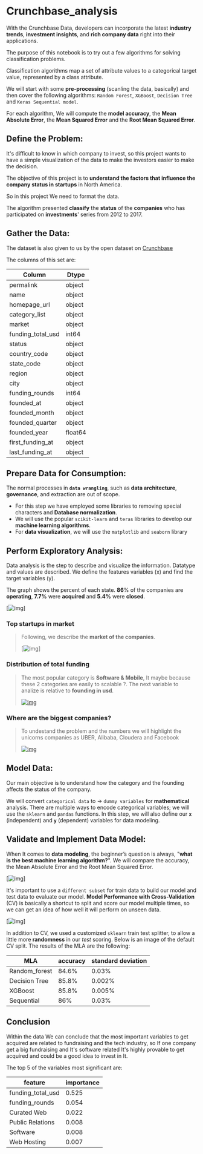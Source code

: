 # Crunchbase_analysis

With the Crunchbase Data, developers can incorporate the latest **industry trends**, **investment insights**, and **rich company data** right into their applications. 

The purpose of this notebook is to try out a few algorithms for solving classification problems. 

Classification algorithms map a set of attribute values to a categorical target value, represented by a class attribute.

We will start with some **pre-processing** (scanling the data, basically) and then cover the following algorithms: `Random Forest`, `XGBoost`, `Decision Tree` and `Keras Sequential model`. 

For each algorithm, We will compute the **model accuracy**, the **Mean Absolute Error**, the **Mean Squared Error** and the **Root Mean Squared Error**.

## Define the Problem:

It's difficult to know in which company to invest, so this project wants to have a simple visualization of the data to make the investors easier to make the decision. 

The objective of this project is to **understand the factors that influence the company status in startups** in North America.

So in this project We need to format the data. 

The algorithm presented **classify** the **status** of the **companies** who has participated on **investments**' series from 2012 to 2017. 

## Gather the Data:

The dataset is also given to us by the open dataset on [Crunchbase](https://www.crunchbase.com/hub/database-startup)

The columns of this set are:

| Column            | Dtype   |
| -- | -- |
| permalink         | object  |
| name              | object  |
| homepage_url      | object  |
| category_list     | object  |
| market            | object  |
| funding_total_usd | int64   |
| status            | object  |
| country_code      | object  |
| state_code        | object  |
| region            | object  |
| city              | object  |
| funding_rounds    | int64   |
| founded_at        | object  |
| founded_month     | object  |
| founded_quarter   | object  |
| founded_year      | float64 |
| first_funding_at  | object  |
| last_funding_at   | object  |

## Prepare Data for Consumption:

The normal processes in **`data wrangling`**, such as **data architecture**, **governance**, and extraction are out of scope.

- For this step we have employed some libraries to removing special characters and **Database normalization**.
- We will use the popular `scikit-learn` and `teras` libraries to develop our **machine learning algorithms**.
- For **data visualization**, we will use the `matplotlib` and `seaborn` library

## Perform Exploratory Analysis:

Data analysis is the step to describe and visualize the information. Datatype and values are described. We define  the features variables (x) and find the target variables (y).

The graph shows the percent of each state. **86**% of the companies are **operating**, **7.7%** were **acquired** and **5.4%** were **closed**.

[![img](https://github.com/MariaCruzg/Crunchbase_analysis/raw/master/images/Statup%20Companies.png)]
### Top startups in market

> Following, we describe the **market of the companies**.
>
> [![img](https://github.com/MariaCruzg/Crunchbase_analysis/raw/master/images/market.png)]

### Distribution of total funding


> The most popular category is **Software & Mobile**, It maybe because these 2 categories are easily to scalable ?. The next variable to analize is relative to **founding in usd**.
> 
> [![img](https://github.com/MariaCruzg/Crunchbase_analysis/raw/master/images/distributionoffoundinf.png)](https://github.com/MariaCruzg/Crunchbase_analysis/blob/master/images/distributionoffoundinf.png)

### Where are the biggest companies?

> To undestand the problem and the numbers we will highlight the unicorns companies as UBER, Alibaba, Cloudera and Facebook
> 
> [![img](https://github.com/MariaCruzg/Crunchbase_analysis/raw/master/images/unicornios.png)](https://github.com/MariaCruzg/Crunchbase_analysis/blob/master/images/unicornios.png)

## Model Data:

Our main objective is to understand how the category and the founding affects the status of the company. 

We will convert `categorical data` to -> `dummy variables` for **mathematical** analysis. There are multiple ways to encode categorical variables; we will use the `sklearn` and `pandas` functions. In this step, we will also define our **`x`** (independent) and **`y`** (dependent) variables for data modeling.

## Validate and Implement Data Model:

When It comes to **data modeling**, the beginner’s question is always, "**what is the best machine learning algorithm?**". We will compare the accuracy, the Mean Absolute Error and the Root Mean Squared Error.

[![img](https://github.com/MariaCruzg/Crunchbase_analysis/raw/master/images/Comparison_model.png)]

It's important to use a `different subset` for train data to build our model and test data to evaluate our model. **Model Performance with Cross-Validation** (CV) is basically a shortcut to split and score our model multiple times, so we can get an idea of how well it will perform on unseen data.

[![img](https://github.com/MariaCruzg/Crunchbase_analysis/raw/master/images/Captura%20de%20Pantalla%202020-04-23%20a%20la(s)%2019.25.44.png)]

In addition to CV, we used a customized `sklearn` train test splitter, to allow a little more **randomness** in our *test* scoring. Below is an image of the default CV split. 
The results of the MLA are the following:

| MLA | accuracy|standard deviation| 
| --                   | --     |--|
| Random_forest        | 84.6%  |0.03% |
|Decision Tree         | 85.8%  |0.002%|
| XGBoost              | 85.8%  |0.005%|
| Sequential           |  86%   |0.03% |

## Conclusion

Within the data We can conclude that the most important variables to get acquired are related to fundraising and the tech industry, so If one company get a big fundraising and It's software related It's highly provable to get acquired and could be a good idea to invest in It.

The top 5 of the variables most significant are: 

| feature           | importance |
| ----------------- | ---------- |
| funding_total_usd | 0.525      |
| funding_rounds    | 0.054      |
| Curated Web       | 0.022      |
| Public Relations  | 0.008      |
| Software          | 0.008      |
| Web Hosting       |   0.007    |
